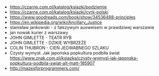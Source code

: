 * https://czarne.com.pl/katalog/ksiazki/podziemie
* https://czarne.com.pl/katalog/ksiazki/cyrk-polski
* https://www.goodreads.com/book/show/34536488-principles
* https://en.wikipedia.org/wiki/Ancillary_Justice
* stanisław jankowski - z fałszywym ausweisem w prawdziwej warszawie
* jan nowak kurier z warszawy
* JOHN GIMLETTE - TEATR RYB
* JOHN GIMLETTE - DZIKIE WYBRZEŻE
* COLIN THUBRON - CIEŃ JEDWABNEGO SZLAKU
* Czysty wymysł. Jak japońska popkultura podbiła świat https://www.znak.com.pl/ksiazka/czysty-wymysl-jak-japonska-popkultura-podbila-swiat-alt-matt-185907
* http://mazesforprogrammers.com/

